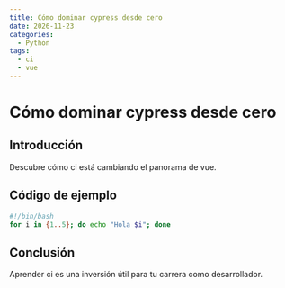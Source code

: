 ```yaml
---
title: Cómo dominar cypress desde cero
date: 2026-11-23
categories:
  - Python
tags:
  - ci
  - vue
---
```


# Cómo dominar cypress desde cero

## Introducción

Descubre cómo ci está cambiando el panorama de vue.

## Código de ejemplo

```bash
#!/bin/bash
for i in {1..5}; do echo "Hola $i"; done
```

## Conclusión

Aprender ci es una inversión útil para tu carrera como desarrollador.